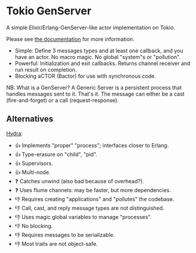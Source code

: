 # Tokio GenServer

A simple Elixir/Erlang-GenServer-like actor implementation on Tokio.

Please see [the documentation] for more information.

- Simple: Define 3 messages types and at least one callback,
    and you have an actor. No macro magic. No global "system"s or "pollution".
- Powerful: Initialization and exit callbacks.
    Returns channel receiver and run result on completion.
- Blocking aCTOR (Bactor) for use with synchronous code.

NB: What is a GenServer?
A Generic Server is a persistent process that handles messages sent to it.
That's it.
The message can either be a cast (fire-and-forget)
or a call (request-response).

## Alternatives

[Hydra](https://github.com/dtzxporter/hydra):

- 👍 Implements "proper" "process"; interfaces closer to Erlang.
- 👍 Type-erasure on "child", "pid".
- 👍 Supervisors.
- 👍 Multi-node.
- ❓ Catches unwind (also bad because of overhead?).
- ❓ Uses flume channels: may be faster, but more dependencies.
- 👎 Requires creating "applications" and "pollutes" the codebase.
- 👎 Call, cast, and reply message types are not distinguished.
- 👎 Uses magic global variables to manage "processes".
- 👎 No blocking.
- 👎 Requires messages to be serializable.
- 👎 Most traits are not object-safe.

[the documentation]: https://docs.rs/tokio_gen_server/latest/tokio_gen_server/
